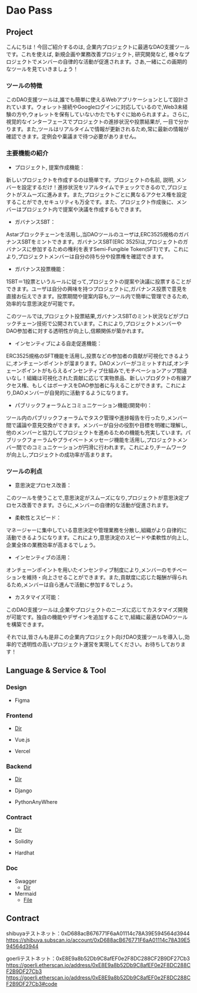 # Dao Pass

## Project

こんにちは！今回ご紹介するのは, 企業内プロジェクトに最適なDAO支援ツールです。これを使えば, 新規企画や業務改善プロジェクト, 研究開発など, 様々なプロジェクトでメンバーの自律的な活動が促進されます。さあ,一緒にこの画期的なツールを見ていきましょう！

### ツールの特徴

このDAO支援ツールは,誰でも簡単に使えるWebアプリケーションとして設計されています。ウォレット接続やGoogleログインに対応しているので,Web3未経験の方や,ウォレットを保有していないかたでもすぐに始められますよ。さらに,視覚的なインターフェースでプロジェクトの進捗状況や投票結果が, 一目で分かります。また,ツールはリアルタイムで情報が更新されるため,常に最新の情報が確認できます。定例会や稟議まで待つ必要がありません。

### 主要機能の紹介

- プロジェクト, 提案作成機能：

新しいプロジェクトを作成するのは簡単です。プロジェクトの名前, 説明, メンバーを設定するだけ！進捗状況をリアルタイムでチェックできるので,プロジェクトがスムーズに進みます。また,プロジェクトごとに異なるアクセス権を設定することができ,セキュリティも万全です。また、プロジェクト作成後に、メンバーはプロジェクト内で提案や決議を作成するもできます。

- ガバナンスSBT：

Astarブロックチェーンを活用し,当DAOツールのユーザは,ERC3525規格のガバナンスSBTをミントできます。ガバナンスSBT(ERC 3525)は,プロジェクトのガバナンスに参加するための権利を表すSemi-Fungible Token(SFT)です。これにより,プロジェクトメンバーは自分の持ち分や投票権を確認できます。

- ガバナンス投票機能：

1SBT＝1投票というルールに従って,プロジェクトの提案や決議に投票することができます。ユーザは自分の興味を持つプロジェクトに,ガバナンス投票で意見を直接お伝えできます。投票期間や提案内容も,ツール内で簡単に管理できるため,効率的な意思決定が可能です。

このツールでは,プロジェクト投票結果,ガバナンスSBTのミント状況などがブロックチェーン技術で公開されています。これにより,プロジェクトメンバーやDAO参加者に対する透明性が向上し,信頼関係が築かれます。

- インセンティブによる自走促進機能：

ERC3525規格のSFT機能を活用し,投票などの参加者の貢献が可視化できるように,オンチェーンポイントが溜まります。DAOメンバーがコミットすれば,オンチェーンポイントがもらえるインセンティブ仕組みで,モチベーションアップ間違いなし！組織は可視化された貢献に応じて実物景品、新しいプロダクトの有線アクセス権、もしくはボーナスをDAO参加者に与えることができます。これにより,DAOメンバーが自発的に活動するようになります。

- パブリックフォーラムとコミュニケーション機能(開発中)：

ツール内のパブリックフォーラムでタスク管理や進捗報告を行ったり,メンバー間で議論や意見交換ができます。メンバーが自分の役割や目標を明確に理解し,他のメンバーと協力してプロジェクトを進めるための機能も充実しています。パブリックフォーラムやプライベートメッセージ機能を活用し,プロジェクトメンバー間でのコミュニケーションが円滑に行われます。これにより,チームワークが向上し,プロジェクトの成功率が高まります。

### ツールの利点

- 意思決定プロセス改善：

このツールを使うことで,意思決定がスムーズになり,プロジェクトが意思決定プロセス改善できます。さらに,メンバーの自律的な活動が促進されます。

- 柔軟性とスピード：

マネージャーに集中している意思決定や管理業務を分散し,組織がより自律的に活動できるようになります。これにより,意思決定のスピードや柔軟性が向上し,企業全体の業務効率が高まるでしょう。

- インセンティブの活用：

オンチェーンポイントを用いたインセンティブ制度により,メンバーのモチベーションを維持・向上させることができます。また,貢献度に応じた報酬が得られるため,メンバーは自ら進んで活動に参加するでしょう。

- カスタマイズ可能：

このDAO支援ツールは,企業やプロジェクトのニーズに応じてカスタマイズ開発が可能です。独自の機能やデザインを追加することで,組織に最適なDAOツールを構築できます。

それでは,皆さんも是非この企業内プロジェクト向けDAO支援ツールを導入し,効率的で透明性の高いプロジェクト運営を実現してください。お待ちしております！

## Language & Service & Tool

### Design

- Figma

### Frontend

- [Dir](./src/frontend)

- Vue.js
- Vercel

### Backend

- [Dir](./src/backend)

- Django
- PythonAnyWhere

### Contract

- [Dir](./src/contracts)

- Solidity
- Hardhat

### Doc

- Swagger
  - [Dir](./src/backend/docs/api)
- Mermaid
  - [File](./src/backend/docs/mermaid/README.md)


## Contract

shibuyaテストネット：0xD688acB676771F6aA01114c78A39E594564d3944
https://shibuya.subscan.io/account/0xD688acB676771F6aA01114c78A39E594564d3944

goerliテストネット：0xE8E9a8b52Db9C8afEF0e2F8DC288CF2B9DF27Cb3
https://goerli.etherscan.io/address/0xE8E9a8b52Db9C8afEF0e2F8DC288CF2B9DF27Cb3
https://goerli.etherscan.io/address/0xE8E9a8b52Db9C8afEF0e2F8DC288CF2B9DF27Cb3#code
